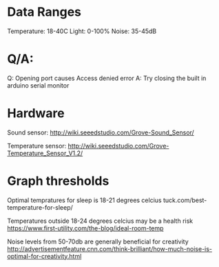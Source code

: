 
# Data Ranges
Temperature: 18-40C
Light: 0-100%
Noise: 35-45dB

# Q/A:
Q: Opening port causes Access denied error
A: Try closing the built in arduino serial monitor


# Hardware
Sound sensor:
http://wiki.seeedstudio.com/Grove-Sound_Sensor/

Temperature sensor: 
http://wiki.seeedstudio.com/Grove-Temperature_Sensor_V1.2/

# Graph thresholds

Optimal tempratures for sleep is 18-21 degrees celcius
tuck.com/best-temperature-for-sleep/

Temperatures outside 18-24 degrees celcius may be a health risk
https://www.first-utility.com/the-blog/ideal-room-temp

Noise levels from 50-70db are generally beneficial for creativity
http://advertisementfeature.cnn.com/think-brilliant/how-much-noise-is-optimal-for-creativity.html

